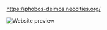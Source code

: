 https://phobos-deimos.neocities.org/

![Website preview](https://neocities.org/site_screenshots/18/36/phobos-deimos/index.html.540x405.webp)
